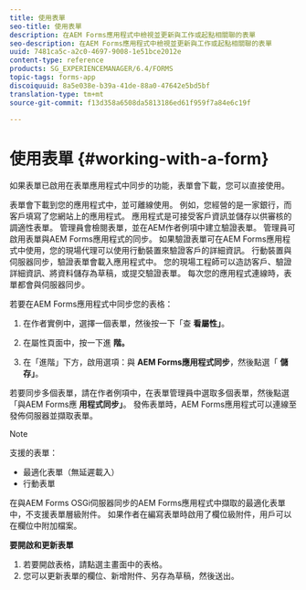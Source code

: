 ```yaml
---
title: 使用表單
seo-title: 使用表單
description: 在AEM Forms應用程式中檢視並更新與工作或起點相關聯的表單
seo-description: 在AEM Forms應用程式中檢視並更新與工作或起點相關聯的表單
uuid: 7481ca5c-a2c0-4697-9008-1e51bce2012e
content-type: reference
products: SG_EXPERIENCEMANAGER/6.4/FORMS
topic-tags: forms-app
discoiquuid: 8a5e038e-b39a-41de-88a0-47642e5bd5bf
translation-type: tm+mt
source-git-commit: f13d358a6508da5813186ed61f959f7a84e6c19f

---
```



# 使用表單 {#working-with-a-form}

如果表單已啟用在表單應用程式中同步的功能，表單會下載，您可以直接使用。

表單會下載到您的應用程式中，並可離線使用。 例如，您經營的是一家銀行，而客戶填寫了您網站上的應用程式。 應用程式是可接受客戶資訊並儲存以供審核的調適性表單。 管理員會檢閱表單，並在AEM作者例項中建立驗證表單。 管理員可啟用表單與AEM Forms應用程式的同步。 如果驗證表單可在AEM Forms應用程式中使用，您的現場代理可以使用行動裝置來驗證客戶的詳細資訊。 行動裝置與伺服器同步，驗證表單會載入應用程式中。 您的現場工程師可以造訪客戶、驗證詳細資訊、將資料儲存為草稿，或提交驗證表單。 每次您的應用程式連線時，表單都會與伺服器同步。

若要在AEM Forms應用程式中同步您的表格：

1. 在作者實例中，選擇一個表單，然後按一下「查 **看屬性」**。

1. 在屬性頁面中，按一下進 **階。**
1. 在「進階」下方，啟用選項：與 **AEM Forms應用程式同步**，然後點選「 **儲存」**。

若要同步多個表單，請在作者例項中，在表單管理員中選取多個表單，然後點選「與AEM Forms應 **用程式同步」**。 發佈表單時，AEM Forms應用程式可以連線至發佈伺服器並擷取表單。

>[!NOTE]
>
>支援的表單：
>
>* 最適化表單（無延遲載入）
>* 行動表單
>
>
在與AEM Forms OSGi伺服器同步的AEM Forms應用程式中擷取的最適化表單中，不支援表單層級附件。 如果作者在編寫表單時啟用了欄位級附件，用戶可以在欄位中附加檔案。

**要開啟和更新表單**

1. 若要開啟表格，請點選主畫面中的表格。
1. 您可以更新表單的欄位、新增附件、另存為草稿，然後送出。

